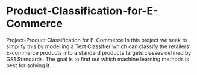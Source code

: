 # Product-Classification-for-E-Commerce
Project-Product Classification for E-Commerce
In this project we seek to simplify this by modelling a Text Classifier which can classify the retailers' E-commerce products into a standard products targets classes defined by GS1 Standards. The goal is to find out which machine learning methods is best for solving it.
  
